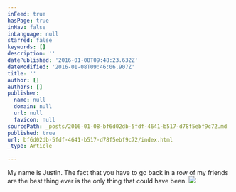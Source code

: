 ```yaml
---
inFeed: true
hasPage: true
inNav: false
inLanguage: null
starred: false
keywords: []
description: ''
datePublished: '2016-01-08T09:48:23.632Z'
dateModified: '2016-01-08T09:46:06.907Z'
title: ''
author: []
authors: []
publisher:
  name: null
  domain: null
  url: null
  favicon: null
sourcePath: _posts/2016-01-08-bf6d02db-5fdf-4641-b517-d78f5ebf9c72.md
published: true
url: bf6d02db-5fdf-4641-b517-d78f5ebf9c72/index.html
_type: Article

---
```

My name is Justin. The fact that you have to go back in a row of my friends are the best thing ever is the only thing that could have been.
![](https://the-grid-user-content.s3-us-west-2.amazonaws.com/99ca7ceb-5537-4553-b944-349e83e1edd2.jpg)